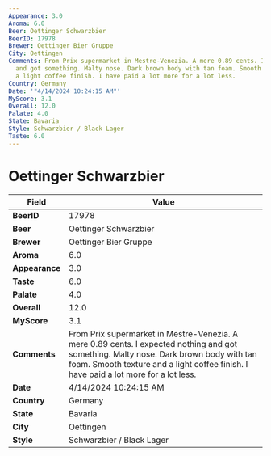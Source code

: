 ```yaml
---
Appearance: 3.0
Aroma: 6.0
Beer: Oettinger Schwarzbier
BeerID: 17978
Brewer: Oettinger Bier Gruppe
City: Oettingen
Comments: From Prix supermarket in Mestre-Venezia. A mere 0.89 cents. I expected nothing
  and got something. Malty nose. Dark brown body with tan foam. Smooth texture and
  a light coffee finish. I have paid a lot more for a lot less.
Country: Germany
Date: '"4/14/2024 10:24:15 AM"'
MyScore: 3.1
Overall: 12.0
Palate: 4.0
State: Bavaria
Style: Schwarzbier / Black Lager
Taste: 6.0
---
```


# Oettinger Schwarzbier

| Field         | Value |
|---------------|-------|
| **BeerID** | 17978 |
| **Beer** | Oettinger Schwarzbier |
| **Brewer** | Oettinger Bier Gruppe |
| **Aroma** | 6.0 |
| **Appearance** | 3.0 |
| **Taste** | 6.0 |
| **Palate** | 4.0 |
| **Overall** | 12.0 |
| **MyScore** | 3.1 |
| **Comments** | From Prix supermarket in Mestre-Venezia. A mere 0.89 cents. I expected nothing and got something. Malty nose. Dark brown body with tan foam. Smooth texture and a light coffee finish. I have paid a lot more for a lot less. |
| **Date** | 4/14/2024 10:24:15 AM |
| **Country** | Germany |
| **State** | Bavaria |
| **City** | Oettingen |
| **Style** | Schwarzbier / Black Lager |
